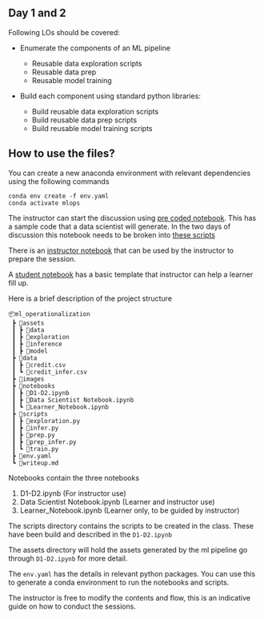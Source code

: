 ## Day 1 and 2
Following LOs should be covered:

- Enumerate the components of an ML pipeline
    - Reusable data exploration scripts
    - Reusable data prep
    - Reusable model training

- Build each component using standard python libraries:
    - Build reusable data exploration scripts
    - Build reusable data prep scripts
    - Build reusable model training scripts


## How to use the files?

You can create a new anaconda environment with relevant dependencies using the following commands

```shell
conda env create -f env.yaml
conda activate mlops
```
The instructor can start the discussion using [pre coded notebook](./notebooks/Data%20Scientist%20Notebook.ipynb). This has a sample code that a data scientist will generate. In the two days of discussion this notebook needs to be broken into [these scripts](./scripts/)


There is an [instructor notebook](./notebooks/D1.-D2ipynb) that can be used by the instructor to prepare the session.

A [student notebook](./notebooks/Learner_Notebook.ipynb) has a basic template that instructor can help a learner fill up.

Here is a brief description of the project structure

```
📦ml_operationalization
 ┣ 📂assets
 ┃ ┣ 📂data
 ┃ ┣ 📂exploration
 ┃ ┣ 📂inference
 ┃ ┣ 📂model
 ┣ 📂data
 ┃ ┣ 📜credit.csv
 ┃ ┗ 📜credit_infer.csv
 ┣ 📂images
 ┣ 📂notebooks
 ┃ ┣ 📜D1-D2.ipynb
 ┃ ┣ 📜Data Scientist Notebook.ipynb
 ┃ ┗ 📜Learner_Notebook.ipynb
 ┣ 📂scripts
 ┃ ┣ 📜exploration.py
 ┃ ┣ 📜infer.py
 ┃ ┣ 📜prep.py
 ┃ ┣ 📜prep_infer.py
 ┃ ┗ 📜train.py
 ┣ 📜env.yaml
 ┗ 📜writeup.md 
 ```


 Notebooks contain the three notebooks
 1. D1-D2.ipynb (For instructor use)
 2. Data Scientist Notebook.ipynb (Learner and instructor use)
 3. Learner_Notebook.ipynb (Learner only, to be guided by instructor)

 The scripts directory contains the scripts to be created in the class. These have been build and described in the `D1-D2.ipynb`

 The assets directory will hold the assets generated by the ml pipeline go through `D1-D2.ipynb` for more detail.

 The `env.yaml` has the details in relevant python packages. You can use this to generate a conda environment to run the notebooks and scripts.

 The instructor is free to modify the contents and flow, this is an indicative guide on how to conduct the sessions.